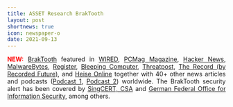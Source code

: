 ```yaml
---
title: ASSET Research BrakTooth
layout: post
shortnews: true
icon: newspaper-o
date: 2021-09-13
---
```

<p style="text-align:justify">
<font color="red"><b>NEW:</b></font>
<a href="https://www.braktooth.com">BrakTooth</a> featured in 
<a href="https://www.wired.com/story/braktooth-bluetooth-whatsapp-fine-omg-cable">WIRED</a>, 
<a href="https://sea.pcmag.com/security/45801/braktooth-vulnerabilities-affect-countless-bluetooth-devices">PCMag Magazine</a>, 
<a href="https://thehackernews.com/2021/09/new-braktooth-flaws-leave-millions-of.html">Hacker News</a>, 
<a href="https://blog.malwarebytes.com/exploits-and-vulnerabilities/2021/09/braktooth-bluetooth-vulnerabilities-crash-all-the-devices">MalwareBytes</a>, 
<a href="https://www.theregister.com/2021/09/01/braktooth_vulnerabilities_put_bluetooth_users/">Register</a>, 
<a href="https://www.bleepingcomputer.com/news/security/bluetooth-braktooth-bugs-could-affect-billions-of-devices/">Bleeping Computer</a>, 
<a href="https://threatpost.com/bluetooth-bugs-dos-code-execution/169159/">Threatpost</a>, 
<a href="https://therecord.media/billions-of-devices-impacted-by-new-braktooth-bluetooth-vulnerabilities/"> The Record (by Recorded Future)</a>, 
and 
<a href="https://www.heise.de/news/Braktooth-Neue-Bluetooth-Luecken-bedrohen-unzaehlige-Geraete-6180540.html">Heise Online</a> together with 40+ other 
news articles and podcasts (<a href="https://www.youtube.com/watch?v=g2MRwdHtCDY">Podcast 1</a>, <a href="https://www.youtube.com/watch?v=s9zOQ91st6Y">Podcast 2</a>) 
worldwide. The BrakTooth security alert has been covered 
by <a href="https://www.csa.gov.sg/singcert/Alerts/al-2021-051">SingCERT, CSA</a> 
and <a href="https://www.bsi.bund.de/SharedDocs/Warnmeldungen/DE/TW/2021/09/warnmeldung_tw-t21-0163.html?nn=520060">German Federal Office for Information Security</a>, 
among others. 
</p>

